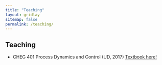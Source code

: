 ```yaml
---
title: "Teaching"
layout: gridlay
sitemap: false
permalink: /teaching/
---
```


## Teaching

* CHEG 401 Process Dynamics and Control (UD, 2017) [Textbook here!](https://www.feynmanlectures.caltech.edu/)


